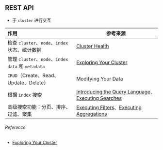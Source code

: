 ## REST API

- 于 `cluster` 进行交互

| 作用                                               | 参考来源                                                     |
| :------------------------------------------------- | ------------------------------------------------------------ |
| 检查 `cluster`、`node`、`index`  状态、统计数据    | [Cluster Health](https://www.elastic.co/guide/en/elasticsearch/reference/current/getting-started-cluster-health.html) |
| 管理 `cluster`、`node`、`index data` 和 `metadata` | [Exploring Your Cluster](https://www.elastic.co/guide/en/elasticsearch/reference/current/getting-started-explore.html) |
| `CRUD`（Create、Read、Update、Delete）             | [Modifying Your Data](https://www.elastic.co/guide/en/elasticsearch/reference/current/getting-started-modify-data.html) |
| 根据 `index` 搜索                                  | [Introducing the Query Language](https://www.elastic.co/guide/en/elasticsearch/reference/current/getting-started-query-lang.html)、[Executing Searches](https://www.elastic.co/guide/en/elasticsearch/reference/current/getting-started-search.html) |
| 高级搜索功能：分页、排序、过滤、聚集               | [Executing Filters](https://www.elastic.co/guide/en/elasticsearch/reference/current/getting-started-filters.html)、[Executing Aggregations](https://www.elastic.co/guide/en/elasticsearch/reference/current/getting-started-aggregations.html) |

###### Reference

- [Exploring Your Cluster](https://www.elastic.co/guide/en/elasticsearch/reference/current/getting-started-explore.html)